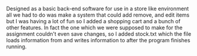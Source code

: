 Designed as a basic back-end software for use in a store like environment all we had to do was make a system that could add remove, and edit items but I was having a lot of fun so I added a shopping cart and a bunch of other features. In fact the one which we were supposed to make for the assignment couldn't even save changes, so I added stock.txt which the file loads information from and writes information to after the program finishes running.
